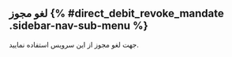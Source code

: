 ## لغو مجوز  {% #direct_debit_revoke_mandate .sidebar-nav-sub-menu %}
جهت لغو مجوز از این سرویس استفاده نمایید.

